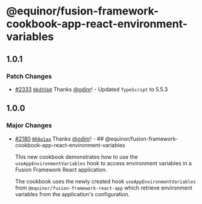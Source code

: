# @equinor/fusion-framework-cookbook-app-react-environment-variables

## 1.0.1

### Patch Changes

-   [#2333](https://github.com/equinor/fusion-framework/pull/2333) [`86d55b8`](https://github.com/equinor/fusion-framework/commit/86d55b8d27a572f3f62170b1e72aceda54f955e1) Thanks [@odinr](https://github.com/odinr)! - Updated `TypeScript` to 5.5.3

## 1.0.0

### Major Changes

-   [#2180](https://github.com/equinor/fusion-framework/pull/2180) [`060a1aa`](https://github.com/equinor/fusion-framework/commit/060a1aa7f4f2ce6b1ddef527a219bf267e488500) Thanks [@odinr](https://github.com/odinr)! - ## @equinor/fusion-framework-cookbook-app-react-environment-variables

    This new cookbook demonstrates how to use the `useAppEnvironmentVariables` hook to access environment variables in a Fusion Framework React application.

    The cookbook uses the newly created hook `useAppEnvironmentVariables` from `@equinor/fusion-framework-react-app` which retrieve environment variables from the application's configuration.
